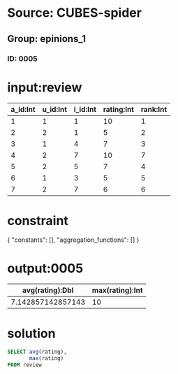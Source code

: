 # Source: CUBES-spider
## Group: epinions_1
### ID: 0005

# input:review

| a_id:Int | u_id:Int | i_id:Int | rating:Int | rank:Int |
|---|---|---|---|---|
| 1 | 1 | 1 | 10 | 1 |
| 2 | 2 | 1 | 5 | 2 |
| 3 | 1 | 4 | 7 | 3 |
| 4 | 2 | 7 | 10 | 7 |
| 5 | 2 | 5 | 7 | 4 |
| 6 | 1 | 3 | 5 | 5 |
| 7 | 2 | 7 | 6 | 6 |

# constraint

{
  "constants": [],
  "aggregation_functions": []
}

# output:0005

| avg(rating):Dbl | max(rating):Int |
|---|---|
| 7.142857142857143 | 10 |

# solution

```sql
SELECT avg(rating),
       max(rating)
FROM review
```
